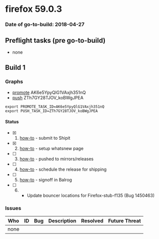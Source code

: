 # firefox 59.0.3

### Date of go-to-build: 2018-04-27

## Preflight tasks (pre go-to-build)
- none

## Build 1  

### Graphs
* [promote](https://tools.taskcluster.net/push-inspector/#/AK6e5YpyQlG1VAxjh351nQ) AK6e5YpyQlG1VAxjh351nQ
* [push](https://tools.taskcluster.net/push-inspector/#/ZTh7GY28TJOV_koBWgJPEA) ZTh7GY28TJOV_koBWgJPEA
```
export PROMOTE_TASK_ID=AK6e5YpyQlG1VAxjh351nQ
export PUSH_TASK_ID=ZTh7GY28TJOV_koBWgJPEA
```


#### Status
- [x] 1.  [how-to](https://wiki.mozilla.org/Release:Release_Automation_on_Mercurial:Starting_a_Release#Submit_to_Ship_It)  - submit to Shipit
- [x] 2.  [how-to](https://github.com/mozilla-releng/releasewarrior-2.0/blob/master/docs/release-promotion/desktop/howto-rc.md)  - setup whatsnew page
- [ ] 3.  [how-to](https://github.com/mozilla-releng/releasewarrior-2.0/blob/master/docs/release-promotion/desktop/howto.md#push-artifacts-to-releases-directory)  - pushed to mirrors/releases
- [ ] 4.  [how-to](https://github.com/mozilla-releng/releasewarrior-2.0/blob/master/docs/release-promotion/desktop/howto.md#ship-the-release)  - schedule the release for shipping
- [ ] 5.  [how-to](https://github.com/mozilla-releng/releasewarrior-2.0/blob/master/docs/release-promotion/desktop/howto.md#obtain-sign-offs-for-changes)  - signoff in Balrog
- [ ] 6.  - Update bouncer locations for Firefox-stub-f135 (Bug 1450463)

### Issues
| Who                 | ID               | Bug                                                                 | Description                | Resolved                | Future Threat                |
| ------------------- | ---------------- | ------------------------------------------------------------------- | -------------------------- | ----------------------- | ---------------------------- |
| none | | | | | |

